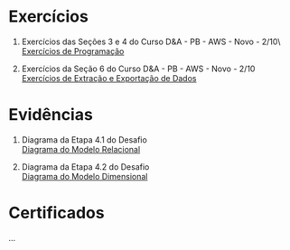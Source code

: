# Exercícios

1. Exercícios das Seções 3 e 4 do Curso D&A - PB - AWS - Novo - 2/10\ 
[Exercícios de Programação](exercicios/Exercicios%20de%20Programacao/)

2. Exercícios da Seção 6 do Curso D&A - PB - AWS - Novo - 2/10\
[Exercícios de Extração e Exportação de Dados](exercicios/Extracao%20e%20Exportacao%20de%20Dados/)


# Evidências

1. Diagrama da Etapa 4.1 do Desafio\
[Diagrama do Modelo Relacional](evidencias/normalizacao.png)

2. Diagrama da Etapa 4.2 do Desafio\
[Diagrama do Modelo Dimensional](evidencias/modelo_dimensional.png)


# Certificados

...

